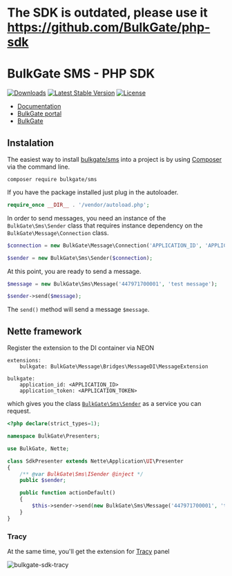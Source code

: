 The SDK is outdated, please use it https://github.com/BulkGate/php-sdk
=============

BulkGate SMS - PHP SDK
=============

[![Downloads](https://img.shields.io/packagist/dt/bulkgate/sms.svg)](https://packagist.org/packages/bulkgate/sms)
[![Latest Stable Version](https://img.shields.io/github/release/bulkgate/sms.svg)](https://github.com/bulkgate/sms/releases)
[![License](https://img.shields.io/github/license/bulkgate/sms.svg)](https://github.com/BulkGate/sms/blob/master/LICENSE)

- [Documentation](https://help.bulkgate.com/docs/en/php-sdk-instalation.html)
- [BulkGate portal](https://portal.bulkgate.com/) 
- [BulkGate](https://www.bulkgate.com)

## Instalation

The easiest way to install [bulkgate/sms](https://packagist.org/packages/bulkgate/sms) into a project is by using [Composer](https://getcomposer.org/) via the command line.

```
composer require bulkgate/sms
```


If you have the package installed just plug in the autoloader.

``` php
require_once __DIR__ . '/vendor/autoload.php';
```

In order to send messages, you need an instance of the `BulkGate\Sms\Sender` class that requires instance dependency on the `BulkGate\Message\Connection` class.

``` php
$connection = new BulkGate\Message\Connection('APPLICATION_ID', 'APPLICATION_TOKEN');

$sender = new BulkGate\Sms\Sender($connection);
```

At this point, you are ready to send a message.

``` php
$message = new BulkGate\Sms\Message('447971700001', 'test message');

$sender->send($message);
```

The `send()` method will send a message `$message`.

## Nette framework

Register the extension to the DI container via NEON

``` neon
extensions:
	bulkgate: BulkGate\Message\Bridges\MessageDI\MessageExtension

bulkgate:
	application_id: <APPLICATION_ID>
	application_token: <APPLICATION_TOKEN>
```

which gives you the class [`BulkGate\Sms\Sender`](php-sdk-sender.md) as a service you can request.

``` php
<?php declare(strict_types=1);

namespace BulkGate\Presenters;

use BulkGate, Nette;

class SdkPresenter extends Nette\Application\UI\Presenter
{
    /** @var BulkGate\Sms\ISender @inject */
    public $sender;

    public function actionDefault()
    {
        $this->sender->send(new BulkGate\Sms\Message('447971700001', 'test message'));
    }
}
```

### Tracy

At the same time, you'll get the extension for [Tracy](https://tracy.nette.org) panel

![bulkgate-sdk-tracy](https://github.com/BulkGate/help/raw/master/website/static/img/sdk-tracy.png)
